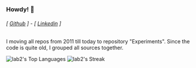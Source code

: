 ### Howdy! 👋

###### [ [Github](https://github.com/lab2) ] - [ [Linkedin](www.linkedin.com/in/cmoriggia) ] 

I moving all repos from 2011 till today to repository "Experiments". Since the code is quite old, I grouped all sources together.

![lab2's Top Languages](https://github-readme-stats.vercel.app/api/top-langs/?username=lab2&theme=default&show_icons=true&hide_border=true&layout=compact) ![lab2's Streak](https://github-readme-streak-stats.herokuapp.com/?user=lab2&theme=default&hide_border=true)
